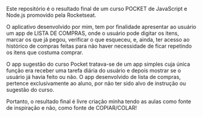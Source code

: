 Este repositório é o resultado final de um curso POCKET de JavaScript e Node.js promovido pela Rocketseat.

O aplicativo desenvolvido por mim, tem por finalidade apresentar ao usuário um app de LISTA DE COMPRAS, onde o 
usuário pode digitar os itens, marcar os que já pegou, verificar o que esqueceu, e, ainda, ter acesso ao histórico
de compras feitas para não haver necessidade de ficar repetindo os itens que costuma comprar.

O app sugestão do curso Pocket tratava-se de um app simples cuja única função era receber uma tarefa diária
do usuário e depois mostrar se o usuário já havia feito ou não. O app desenvolvido de lista de compras, pertence
exclusivamente ao aluno, por não ter sido alvo de instrução ou sugestão do curso.

Portanto, o resultado final é livre criação minha tendo as aulas como fonte de inspiração e não, como fonte de
COPIAR/COLAR!
